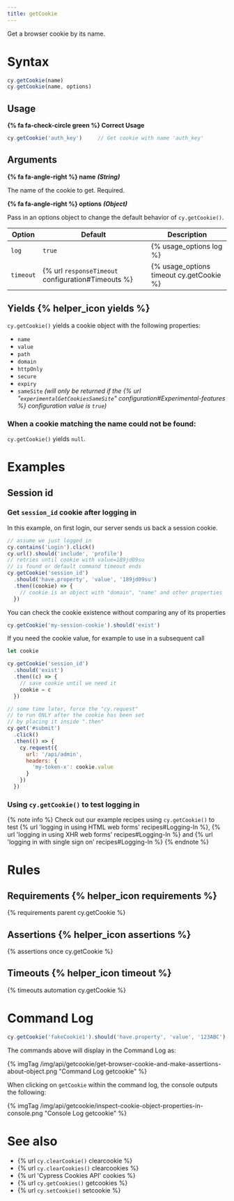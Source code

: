 ```yaml
---
title: getCookie
---
```


Get a browser cookie by its name.

# Syntax

```javascript
cy.getCookie(name)
cy.getCookie(name, options)
```

## Usage

**{% fa fa-check-circle green %} Correct Usage**

```javascript
cy.getCookie('auth_key')     // Get cookie with name 'auth_key'
```

## Arguments

**{% fa fa-angle-right %} name** ***(String)***

The name of the cookie to get. Required.

**{% fa fa-angle-right %} options** ***(Object)***

Pass in an options object to change the default behavior of `cy.getCookie()`.

Option | Default | Description
--- | --- | ---
`log` | `true` | {% usage_options log %}
`timeout` | {% url `responseTimeout` configuration#Timeouts %} | {% usage_options timeout cy.getCookie %}

## Yields {% helper_icon yields %}

`cy.getCookie()` yields a cookie object with the following properties:

- `name`
- `value`
- `path`
- `domain`
- `httpOnly`
- `secure`
- `expiry`
- `sameSite` *(will only be returned if the {% url "`experimentalGetCookiesSameSite`" configuration#Experimental-features %} configuration value is `true`)*

### When a cookie matching the name could not be found:

`cy.getCookie()` yields `null`.

# Examples

## Session id

### Get `session_id` cookie after logging in

In this example, on first login, our server sends us back a session cookie.

```javascript
// assume we just logged in
cy.contains('Login').click()
cy.url().should('include', 'profile')
// retries until cookie with value=189jd09su
// is found or default command timeout ends
cy.getCookie('session_id')
  .should('have.property', 'value', '189jd09su')
  .then((cookie) => {
    // cookie is an object with "domain", "name" and other properties
  })
```

You can check the cookie existence without comparing any of its properties

```javascript
cy.getCookie('my-session-cookie').should('exist')
```

If you need the cookie value, for example to use in a subsequent call

```js
let cookie

cy.getCookie('session_id')
  .should('exist')
  .then((c) => {
    // save cookie until we need it
    cookie = c
  })

// some time later, force the "cy.request"
// to run ONLY after the cookie has been set
// by placing it inside ".then"
cy.get('#submit')
  .click()
  .then(() => {
    cy.request({
      url: '/api/admin',
      headers: {
        'my-token-x': cookie.value
      }
    })
  })
```

### Using `cy.getCookie()` to test logging in

{% note info %}
Check out our example recipes using `cy.getCookie()` to test {% url 'logging in using HTML web forms' recipes#Logging-In %}, {% url 'logging in using XHR web forms' recipes#Logging-In %} and {% url 'logging in with single sign on' recipes#Logging-In %}
{% endnote %}

# Rules

## Requirements {% helper_icon requirements %}

{% requirements parent cy.getCookie %}

## Assertions {% helper_icon assertions %}

{% assertions once cy.getCookie %}

## Timeouts {% helper_icon timeout %}

{% timeouts automation cy.getCookie %}

# Command Log

```javascript
cy.getCookie('fakeCookie1').should('have.property', 'value', '123ABC')
```

The commands above will display in the Command Log as:

{% imgTag /img/api/getcookie/get-browser-cookie-and-make-assertions-about-object.png "Command Log getcookie" %}

When clicking on `getCookie` within the command log, the console outputs the following:

{% imgTag /img/api/getcookie/inspect-cookie-object-properties-in-console.png "Console Log getcookie" %}

# See also

- {% url `cy.clearCookie()` clearcookie %}
- {% url `cy.clearCookies()` clearcookies %}
- {% url 'Cypress Cookies API' cookies %}
- {% url `cy.getCookies()` getcookies %}
- {% url `cy.setCookie()` setcookie %}
